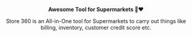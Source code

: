 <p align="center">
  <strong>Awesome Tool for Supermarkets 🏬❤</strong>
</p>
<p align="center">Store 360 is an All-in-One tool for Supermarkets to carry out things like billing, inventory, customer credit score etc.</p>